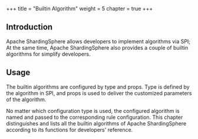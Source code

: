 +++
title = "Builtin Algorithm"
weight = 5
chapter = true
+++

## Introduction

Apache ShardingSphere allows developers to implement algorithms via SPI;
At the same time, Apache ShardingSphere also provides a couple of builtin algorithms for simplify developers.

## Usage

The builtin algorithms are configured by type and props. 
Type is defined by the algorithm in SPI, and props is used to deliver the customized parameters of the algorithm.

No matter which configuration type is used, the configured algorithm is named and passed to the corresponding rule configuration.
This chapter distinguishes and lists all the builtin algorithms of Apache ShardingSphere according to its functions for developers' reference.
